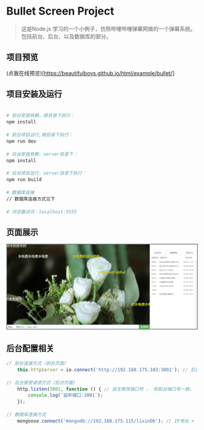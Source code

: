# Bullet Screen Project

> 这是Node.js 学习的一个小例子，仿照哔哩哔哩弹幕网做的一个弹幕系统。包括前台、后台、以及数据库的部分。

## 项目预览

(点我在线预览)[https://beautifulboys.github.io/html/example/bullet/]

## 项目安装及运行

``` bash

# 前台安装依赖，根目录下执行：
npm install

# 前台项目运行,根目录下执行：
npm run dev

# 后台安装依赖，server目录下：
npm install

# 后台项目运行，server目录下执行：
npm run build

# 数据库连接
// 数据库连接方式见下

# 浏览器访问：localhost:5555

```


## 页面展示

<p align="center">
	<img style="border: 1px solid #888" src="https://raw.githubusercontent.com/beautifulBoys/beautifulBoys.github.io/master/source/bullet/show.png"/>
</p>

## 后台配置相关

```js
// 前台连接方式（前台页面）
    this.httpServer = io.connect('http://192.168.175.103:3001'); // 后台IP地址（自己电脑的ip）及端口号 （自己后台接受请求端口号）

// 后台接受请求方式（后台页面）
    http.listen(3001, function () { // 自主修改端口号 ， 和前台端口号一致。
        console.log('监听端口:3001');
    });

// 数据库连接方式
    mongoose.connect('mongodb://192.168.175.115/lixinDb'); // IP地址 + 数据库名称

```
